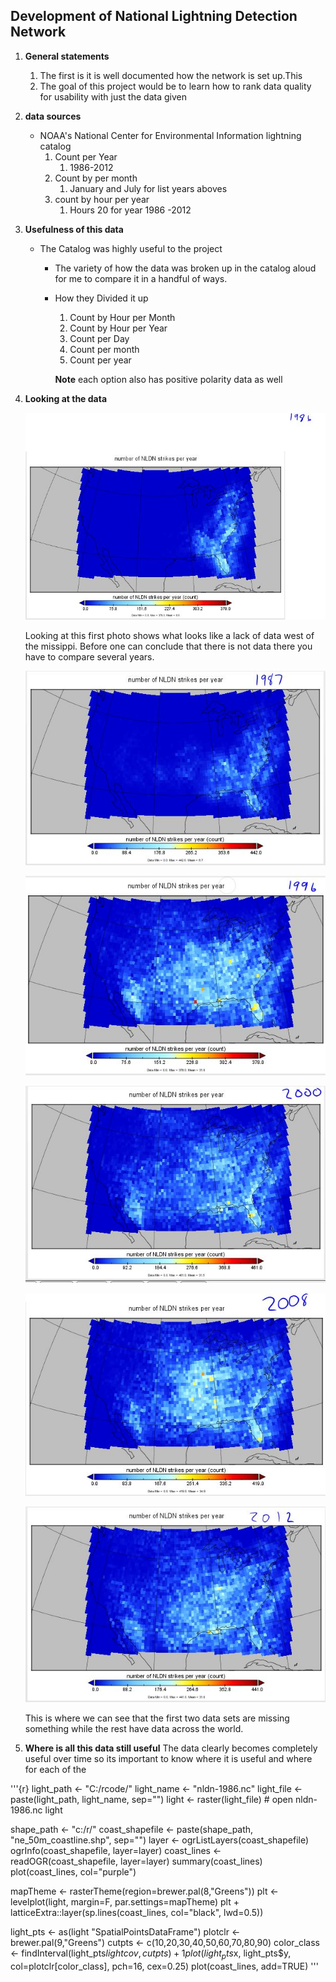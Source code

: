 ## Development of National Lightning Detection Network 



1. **General statements**
	1. The first is it is well documented how the network is set up.This  
	2. The goal of this project would be to learn how to rank data quality for usability with just the data given 
3. **data sources**
	* NOAA's National Center for Environmental Information lightning catalog
		1. Count  per Year 
			1. 1986-2012
		2. Count by per month 
			1. January and July  for list years aboves
		2. count by hour per year 
			1. Hours 20 for year 1986 -2012

2. **Usefulness of this data**
	* The Catalog was highly useful to the project 
		* The variety of how the data was broken up in the catalog aloud for me to compare it in a handful of ways.
		* How they Divided it up
			1. Count by Hour per Month
			2. Count by Hour per Year
			3. Count per Day
			4. Count per month 
			5. Count per year
			
			**Note** each option also has positive polarity data as well 

1. **Looking at the data**
	 
	![Rendered photo of 1986 data](https://github.com/gbrandom/Geography-490/blob/master/1986.JPG)
	
	Looking at this first photo shows what looks like a lack of data  west of the missippi. Before one can conclude that there is not data there you have to compare several years. 
	
	 ![Rendered photo of 19887 data](https://github.com/gbrandom/Geography-490/blob/master/1987.JPG)
	
	![Rendered photo of 1996 data](https://github.com/gbrandom/Geography-490/blob/master/1996.JPG)

	![Rendered photo of 2000 data](https://github.com/gbrandom/Geography-490/blob/master/2000.JPG)

	![Rendered photo of 2008 data](https://github.com/gbrandom/Geography-490/blob/master/2008.JPG)
 
	![Rendered photo of 2012 data](https://github.com/gbrandom/Geography-490/blob/master/2012.JPG)

	This is where we can see that the first two data sets are missing something while the rest have data across the world. 

5. **Where is all this data still useful**
	The data clearly becomes completely useful over time so its important to know where it is useful and where for each of the 

'''{r}
light_path <- "C:/rcode/"
light_name <- "nldn-1986.nc"
light_file <- paste(light_path, light_name, sep="")
light <- raster(light_file) # open nldn-1986.nc
light

shape_path <- "c:/r/"
coast_shapefile <- paste(shape_path, "ne_50m_coastline.shp", sep="")
layer <- ogrListLayers(coast_shapefile)
ogrInfo(coast_shapefile, layer=layer)
coast_lines <- readOGR(coast_shapefile, layer=layer)
summary(coast_lines)
plot(coast_lines, col="purple")

mapTheme <- rasterTheme(region=brewer.pal(8,"Greens"))
plt <- levelplot(light, margin=F, par.settings=mapTheme)
plt + latticeExtra::layer(sp.lines(coast_lines, col="black", lwd=0.5))

light_pts <- as(light "SpatialPointsDataFrame")
plotclr <- brewer.pal(9,"Greens")
cutpts <- c(10,20,30,40,50,60,70,80,90)
color_class <- findInterval(light_pts$lightcov, cutpts)+1
plot(light_pts$x, light_pts$y, col=plotclr[color_class], pch=16, cex=0.25)
plot(coast_lines, add=TRUE) 
'''